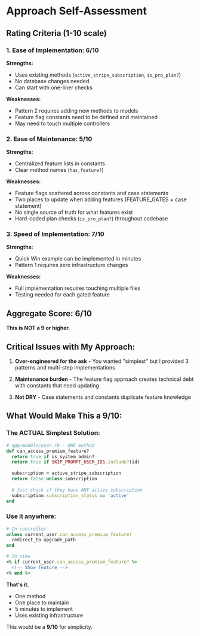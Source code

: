 # Approach Self-Assessment

## Rating Criteria (1-10 scale)

### 1. Ease of Implementation: **6/10**

**Strengths:**
- Uses existing methods (`active_stripe_subscription`, `is_pro_plan?`)
- No database changes needed
- Can start with one-liner checks

**Weaknesses:**
- Pattern 2 requires adding new methods to models
- Feature flag constants need to be defined and maintained
- May need to touch multiple controllers

### 2. Ease of Maintenance: **5/10**

**Strengths:**
- Centralized feature lists in constants
- Clear method names (`has_feature?`)

**Weaknesses:**
- Feature flags scattered across constants and case statements
- Two places to update when adding features (FEATURE_GATES + case statement)
- No single source of truth for what features exist
- Hard-coded plan checks (`is_pro_plan?`) throughout codebase

### 3. Speed of Implementation: **7/10**

**Strengths:**
- Quick Win example can be implemented in minutes
- Pattern 1 requires zero infrastructure changes

**Weaknesses:**
- Full implementation requires touching multiple files
- Testing needed for each gated feature

## Aggregate Score: **6/10**

**This is NOT a 9 or higher.**

## Critical Issues with My Approach:

1. **Over-engineered for the ask** - You wanted "simplest" but I provided 3 patterns and multi-step implementations

2. **Maintenance burden** - The feature flag approach creates technical debt with constants that need updating

3. **Not DRY** - Case statements and constants duplicate feature knowledge

## What Would Make This a 9/10:

### The ACTUAL Simplest Solution:

```ruby
# app/models/user.rb - ONE method
def can_access_premium_feature?
  return true if is_system_admin?
  return true if SKIP_PROMPT_USER_IDS.include?(id)
  
  subscription = active_stripe_subscription
  return false unless subscription
  
  # Just check if they have ANY active subscription
  subscription.subscription_status == 'active'
end
```

### Use it anywhere:
```ruby
# In controller
unless current_user.can_access_premium_feature?
  redirect_to upgrade_path
end

# In view
<% if current_user.can_access_premium_feature? %>
  <!-- Show feature -->
<% end %>
```

**That's it.** 
- One method
- One place to maintain
- 5 minutes to implement
- Uses existing infrastructure

This would be a **9/10** for simplicity.